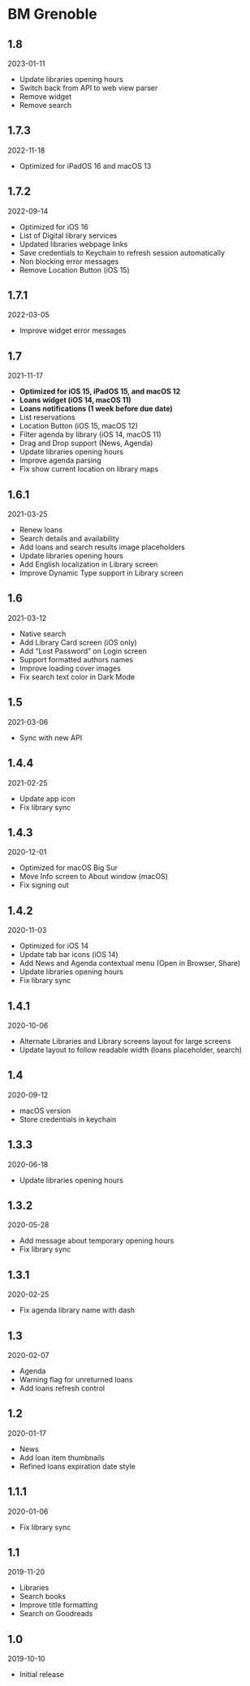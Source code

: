 # BM Grenoble

## 1.8

2023-01-11

- Update libraries opening hours
- Switch back from API to web view parser
- Remove widget
- Remove search


## 1.7.3

2022-11-18

- Optimized for iPadOS 16 and macOS 13


## 1.7.2

2022-09-14

- Optimized for iOS 16
- List of Digital library services
- Updated libraries webpage links
- Save credentials to Keychain to refresh session automatically
- Non blocking error messages
- Remove Location Button (iOS 15)


## 1.7.1

2022-03-05

- Improve widget error messages


## 1.7

2021-11-17

- **Optimized for iOS 15, iPadOS 15, and macOS 12**
- **Loans widget (iOS 14, macOS 11)**
- **Loans notifications (1 week before due date)**
- List reservations
- Location Button (iOS 15, macOS 12)
- Filter agenda by library (iOS 14, macOS 11)
- Drag and Drop support (News, Agenda)
- Update libraries opening hours
- Improve agenda parsing
- Fix show current location on library maps


## 1.6.1

2021-03-25

- Renew loans
- Search details and availability
- Add loans and search results image placeholders
- Update libraries opening hours
- Add English localization in Library screen
- Improve Dynamic Type support in Library screen


## 1.6

2021-03-12

- Native search
- Add Library Card screen (iOS only)
- Add “Lost Password” on Login screen
- Support formatted authors names
- Improve loading cover images
- Fix search text color in Dark Mode


## 1.5

2021-03-06

- Sync with new API


## 1.4.4

2021-02-25

- Update app icon
- Fix library sync


## 1.4.3

2020-12-01

- Optimized for macOS Big Sur
- Move Info screen to About window (macOS)
- Fix signing out


## 1.4.2

2020-11-03

- Optimized for iOS 14
- Update tab bar icons (iOS 14)
- Add News and Agenda contextual menu (Open in Browser, Share)
- Update libraries opening hours
- Fix library sync


## 1.4.1

2020-10-06

- Alternate Libraries and Library screens layout for large screens
- Update layout to follow readable width (loans placeholder, search)


## 1.4

2020-09-12

- macOS version
- Store credentials in keychain


## 1.3.3

2020-06-18

- Update libraries opening hours


## 1.3.2

2020-05-28

- Add message about temporary opening hours
- Fix library sync


## 1.3.1

2020-02-25

- Fix agenda library name with dash


## 1.3

2020-02-07

- Agenda
- Warning flag for unreturned loans
- Add loans refresh control


## 1.2

2020-01-17

- News
- Add loan item thumbnails
- Refined loans expiration date style


## 1.1.1

2020-01-06

- Fix library sync


## 1.1

2019-11-20

- Libraries
- Search books
- Improve title formatting
- Search on Goodreads


## 1.0

2019-10-10

- Initial release
